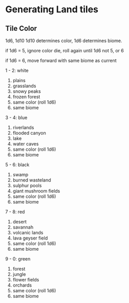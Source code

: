 
# Generating Land tiles

## Tile Color

1d6, 1d10
1d10 determines color,
1d6 determines biome.

if 1d6 = 5, 
    ignore color die, 
    roll again until 1d6 not 5, or 6

if 1d6 = 6,
    move forward with same biome as current

1 - 2: white
1. plains
2. grasslands
3. snowy peaks
4. frozen forest
5. same color (roll 1d6)
6. same biome

3 - 4: blue
1. riverlands
2. flooded canyon
3. lake
4. water caves
5. same color (roll 1d6)
6. same biome

5 - 6: black
1. swamp
2. burned wasteland
3. sulphur pools
4. giant mushroom fields
5. same color (roll 1d6)
6. same biome

7 - 8: red
1. desert
2. savannah
3. volcanic lands
4. lava geyser field
5. same color (roll 1d6)
6. same biome

9 - 0: green
1. forest
2. jungle
3. flower fields
4. orchards
5. same color (roll 1d6)
6. same biome
